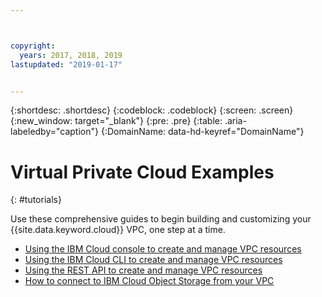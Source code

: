 ```yaml
---



copyright:
  years: 2017, 2018, 2019
lastupdated: "2019-01-17"


---
```


{:shortdesc: .shortdesc}
{:codeblock: .codeblock}
{:screen: .screen}
{:new_window: target="_blank"}
{:pre: .pre}
{:table: .aria-labeledby="caption"}
{:DomainName: data-hd-keyref="DomainName"}

# Virtual Private Cloud Examples
{: #tutorials}

Use these comprehensive guides to begin building and customizing your {{site.data.keyword.cloud}} VPC, one step at a time.

* [Using the IBM Cloud console to create and manage VPC resources](http://{DomainName}/docs/infrastructure/vpc/console-tutorial.html)
* [Using the IBM Cloud CLI to create and manage VPC resources](http://{DomainName}/docs/infrastructure/vpc/hello-world-vpc.html)
* [Using the REST API to create and manage VPC resources](http://{DomainName}/docs/infrastructure/vpc/example-code.html)
* [How to connect to IBM Cloud Object Storage from your VPC](http://{DomainName}/docs/infrastructure/vpc/connect-to-cos.html)
 
   
